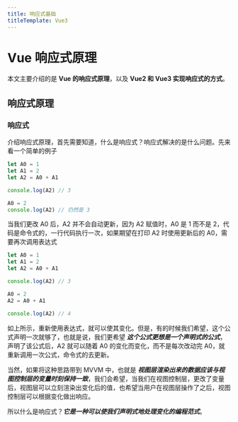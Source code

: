 ```yaml
---
title: 响应式基础
titleTemplate: Vue3
---
```

# Vue 响应式原理
本文主要介绍的是 **Vue 的响应式原理**，以及 **Vue2 和 Vue3 实现响应式的方式**。

## 响应式原理
### 响应式
介绍响应式原理，首先需要知道，什么是响应式？响应式解决的是什么问题。先来看一个简单的例子
```javascript
let A0 = 1
let A1 = 2
let A2 = A0 + A1

console.log(A2) // 3

A0 = 2
console.log(A2) // 仍然是 3
```
当我们更改 A0 后，A2 并不会自动更新，因为 A2 赋值时，A0 是 1 而不是 2，代码是命令式的，一行代码执行一次，如果期望在打印 A2 时使用更新后的 A0，需要再次调用表达式
```javascript (8)
let A0 = 1
let A1 = 2
let A2 = A0 + A1

console.log(A2) // 3

A0 = 2
A2 = A0 + A1

console.log(A2) // 4
```
如上所示，重新使用表达式，就可以使其变化。但是，有的时候我们希望，这个公式声明一次就够了，也就是说，我们更希望 ***这个公式更想是一个声明式的公式***，声明了该公式后，A2 就可以随着 A0 的变化而变化，而不是每次改动完 A0，就重新调用一次公式，命令式的去更新。

当然，如果将这种思路带到 MVVM 中，也就是 ***视图层渲染出来的数据应该与视图控制层的变量时刻保持一致***，我们会希望，当我们在视图控制层，更改了变量后，视图层可以立刻渲染出变化后的值，也希望当用户在视图层操作了之后，视图控制层可以根据变化做出响应。

所以什么是响应式？***它是一种可以使我们声明式地处理变化的编程范式***。